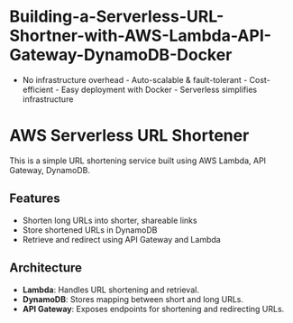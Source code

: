 # Building-a-Serverless-URL-Shortner-with-AWS-Lambda-API-Gateway-DynamoDB-Docker
- No infrastructure overhead - Auto-scalable &amp; fault-tolerant - Cost-efficient - Easy deployment with Docker - Serverless simplifies infrastructure

# AWS Serverless URL Shortener

This is a simple URL shortening service built using AWS Lambda, API Gateway, DynamoDB.

## Features
- Shorten long URLs into shorter, shareable links
- Store shortened URLs in DynamoDB
- Retrieve and redirect using API Gateway and Lambda

## Architecture
- **Lambda**: Handles URL shortening and retrieval.
- **DynamoDB**: Stores mapping between short and long URLs.
- **API Gateway**: Exposes endpoints for shortening and redirecting URLs.
